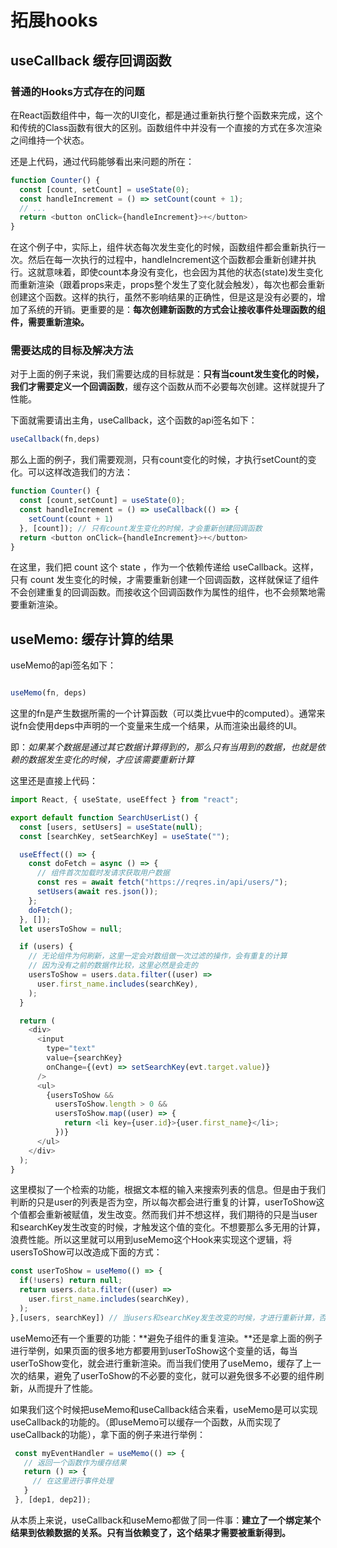# 拓展hooks

## useCallback 缓存回调函数

### 普通的Hooks方式存在的问题

在React函数组件中，每一次的UI变化，都是通过重新执行整个函数来完成，这个和传统的Class函数有很大的区别。函数组件中并没有一个直接的方式在多次渲染之间维持一个状态。

还是上代码，通过代码能够看出来问题的所在：

```js
function Counter() {
  const [count, setCount] = useState(0);
  const handleIncrement = () => setCount(count + 1);
  // ...
  return <button onClick={handleIncrement}>+</button>
}
```

在这个例子中，实际上，组件状态每次发生变化的时候，函数组件都会重新执行一次。然后在每一次执行的过程中，handleIncrement这个函数都会重新创建并执行。这就意味着，即使count本身没有变化，也会因为其他的状态(state)发生变化而重新渲染（跟着props来走，props整个发生了变化就会触发），每次也都会重新创建这个函数。这样的执行，虽然不影响结果的正确性，但是这是没有必要的，增加了系统的开销。更重要的是：**每次创建新函数的方式会让接收事件处理函数的组件，需要重新渲染。**

### 需要达成的目标及解决方法

对于上面的例子来说，我们需要达成的目标就是：**只有当count发生变化的时候，我们才需要定义一个回调函数**，缓存这个函数从而不必要每次创建。这样就提升了性能。

下面就需要请出主角，useCallback，这个函数的api签名如下：

```js
useCallback(fn,deps)
```

那么上面的例子，我们需要观测，只有count变化的时候，才执行setCount的变化。可以这样改造我们的方法：

```js
function Counter() {
  const [count,setCount] = useState(0);
  const handleIncrement = () => useCallback(() => {
    setCount(count + 1)
  }, [count]); // 只有count发生变化的时候，才会重新创建回调函数
  return <button onClick={handleIncrement}>+</button>
}
```

在这里，我们把 count 这个 state ，作为一个依赖传递给 useCallback。这样，只有 count 发生变化的时候，才需要重新创建一个回调函数，这样就保证了组件不会创建重复的回调函数。而接收这个回调函数作为属性的组件，也不会频繁地需要重新渲染。

## useMemo: 缓存计算的结果

useMemo的api签名如下：

```js

useMemo(fn, deps)

```

这里的fn是产生数据所需的一个计算函数（可以类比vue中的computed）。通常来说fn会使用deps中声明的一个变量来生成一个结果，从而渲染出最终的UI。

即：*如果某个数据是通过其它数据计算得到的，那么只有当用到的数据，也就是依赖的数据发生变化的时候，才应该需要重新计算*

这里还是直接上代码：

```js
import React, { useState, useEffect } from "react";

export default function SearchUserList() {
  const [users, setUsers] = useState(null);
  const [searchKey, setSearchKey] = useState("");

  useEffect(() => {
    const doFetch = async () => {
      // 组件首次加载时发请求获取用户数据
      const res = await fetch("https://reqres.in/api/users/");
      setUsers(await res.json());
    };
    doFetch();
  }, []);
  let usersToShow = null;

  if (users) {
    // 无论组件为何刷新，这里一定会对数组做一次过滤的操作，会有重复的计算
    // 因为没有之前的数据作比较，这里必然是会走的
    usersToShow = users.data.filter((user) =>
      user.first_name.includes(searchKey),
    );
  }

  return (
    <div>
      <input
        type="text"
        value={searchKey}
        onChange={(evt) => setSearchKey(evt.target.value)}
      />
      <ul>
        {usersToShow &&
          usersToShow.length > 0 &&
          usersToShow.map((user) => {
            return <li key={user.id}>{user.first_name}</li>;
          })}
      </ul>
    </div>
  );
}
```

这里模拟了一个检索的功能，根据文本框的输入来搜索列表的信息。但是由于我们判断的只是user的列表是否为空，所以每次都会进行重复的计算，userToShow这个值都会重新被赋值，发生改变。然而我们并不想这样，我们期待的只是当user和searchKey发生改变的时候，才触发这个值的变化。不想要那么多无用的计算，浪费性能。所以这里就可以用到useMemo这个Hook来实现这个逻辑，将usersToShow可以改造成下面的方式：

```js
const userToShow = useMemo(() => {
  if(!users) return null;
  return users.data.filter((user) =>
    user.first_name.includes(searchKey),
  );
},[users, searchKey]) // 当users和searchKey发生改变的时候，才进行重新计算，否则不会重新计算
```

useMemo还有一个重要的功能：**避免子组件的重复渲染。**还是拿上面的例子进行举例，如果页面的很多地方都要用到userToShow这个变量的话，每当userToShow变化，就会进行重新渲染。而当我们使用了useMemo，缓存了上一次的结果，避免了userToShow的不必要的变化，就可以避免很多不必要的组件刷新，从而提升了性能。

如果我们这个时候把useMemo和useCallback结合来看，useMemo是可以实现useCallback的功能的。（即useMemo可以缓存一个函数，从而实现了useCallback的功能），拿下面的例子来进行举例：
```js
 const myEventHandler = useMemo(() => {
   // 返回一个函数作为缓存结果
   return () => {
     // 在这里进行事件处理
   }
 }, [dep1, dep2]);
 ```
从本质上来说，useCallback和useMemo都做了同一件事：**建立了一个绑定某个结果到依赖数据的关系。只有当依赖变了，这个结果才需要被重新得到。**
